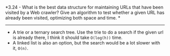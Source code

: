 *3.24 - What is the best data structure for maintaining URLs that have been visited by a Web crawler? Give an algorithm to test whether a given URL has already been visited, optimizing both space and time. *
***
- A trie or a ternary search tree. Use the trie to do a search if the given url is already there, I think it should take `O(log(h))` time.
- A linked list is also an option, but the search would be a lot slower with it, `O(n)`.
